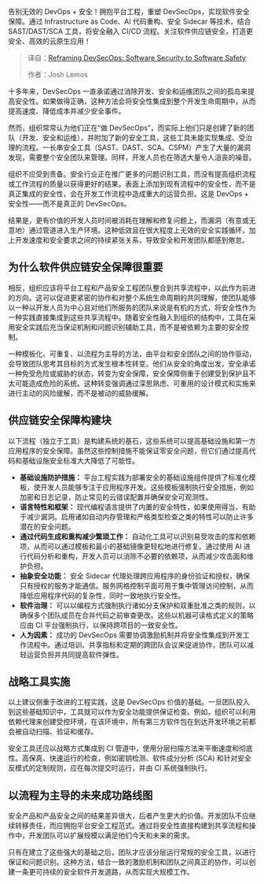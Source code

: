 <!--
title: 重新定义DevSecOps：从软件Security到软件Safety
cover: https://cdn.thenewstack.io/media/2025/04/80047627-traffic.jpg
summary: 告别无效的 DevOps + 安全！拥抱平台工程，重塑 DevSecOps，实现软件安全保障。通过 Infrastructure as Code、AI 代码重构、安全 Sidecar 等技术，结合 SAST/DAST/SCA 工具，将安全融入 CI/CD 流程。关注软件供应链安全，打造更安全、高效的云原生应用！
-->

告别无效的 DevOps + 安全！拥抱平台工程，重塑 DevSecOps，实现软件安全保障。通过 Infrastructure as Code、AI 代码重构、安全 Sidecar 等技术，结合 SAST/DAST/SCA 工具，将安全融入 CI/CD 流程。关注软件供应链安全，打造更安全、高效的云原生应用！

> 译自：[Reframing DevSecOps: Software Security to Software Safety](https://thenewstack.io/reframing-devsecops-software-security-to-software-safety/)
> 
> 作者：Josh Lemos

十多年来，DevSecOps 一直承诺通过消除开发、安全和运维团队之间的孤岛来提高安全性。如果做得正确，这种方法会将安全性集成到整个开发生命周期中，从而提高速度、降低成本并减少安全事件。

然而，组织常常认为他们正在“做 DevSecOps”，而实际上他们只是创建了新的团队（开发、安全和运维），并附加了新的安全工具，这些工具未能实现集成、受治理的流程。一长串安全工具（SAST、DAST、SCA、CSPM）产生了大量的漏洞发现，需要整个安全团队来管理。同样，开发人员也在筛选大量令人沮丧的噪音。

组织不应受到责备。安全行业正在推广更多的问题识别工具，而没有提高组织流程或工作流程的质量以获得更好的结果。表面上添加到现有流程中的安全性，而不是真正集成的安全性，会在开发工作流程中造成重大的运营负担。这是 DevOps + 安全性——而不是真正的 DevSecOps。

结果是，更有价值的开发人员时间被消耗在理解和修复问题上，而漏洞（有意或无意地）通过管道进入生产环境。这种低效且在很大程度上无效的安全实践循环，加上开发速度和安全要求之间的持续紧张关系，导致安全和开发团队都感到倦怠。

## 为什么软件供应链安全保障很重要

相反，组织应该将平台工程和产品安全工程团队整合到共享流程中，以此作为前进的方向。这可以促进更紧密的协作和对整个系统生命周期的共同理解，使团队能够以一种以开发人员为中心且对他们所服务的团队来说是有机的方式，将安全性作为一种实践直接集成到这些共享流程中。随着安全性融入到组织的结构中，工具在采用安全实践后充当保证机制和问题识别辅助工具，而不是被依赖为主要的安全控制。

一种模板化、可重复、以流程为主导的方法，由平台和安全团队之间的协作驱动，会导致团队思考其目标的方式发生根本性转变。他们从安全的角度出发，安全承诺一种免受危险或威胁的状态，转变为安全保障，安全保障侧重于创建受到保护且不太可能造成危险的系统。这种转变强调通过深思熟虑、可重用的设计模式和实施来进行主动的风险缓解，而不是被动的威胁缓解。

## 供应链安全保障构建块

以下流程（独立于工具）是构建系统的基石，这些系统可以提高基础设施和第一方应用程序的安全保障。虽然这些控制措施不能保证零安全问题，但它们通过提高代码和基础设施安全标准大大降低了可能性。

- **基础设施防护措施：** 平台工程实践为部署安全的基础设施组件提供了标准化模板，使开发人员能够专注于应用程序开发。这些模板强制执行安全措施，例如加密和日志记录，防止常见的云错误配置并确保安全可观测性。
- **语言特性和框架：** 现代编程语言提供了内置的安全特性，如果使用得当，有助于减少漏洞。启用诸如自动内存管理和严格类型检查之类的特性可以防止许多潜在的安全问题。
- **通过代码生成和重构减少繁琐工作：** 自动化工具可以识别易受攻击的库和依赖项，从而可以通过模板和最小的基础镜像更轻松地进行修复。通过使用 AI 进行代码分析和重构，开发人员可以消除不必要的依赖项，从而减少攻击面和维护负担。
- **抽象安全功能：** 安全 Sidecar 代理处理跨应用程序的身份验证和授权，确保只有授权的服务才能通信。服务网格控制平面可用于集中管理访问控制，从而降低应用程序代码的复杂性，同时一致地执行安全性。
- **软件治理：** 可以以编程方式强制执行诸如分支保护和双重批准之类的规则，以确保多个团队成员在合并代码之前审查更改。这些以机器可读格式定义的策略应由 CI 平台强制执行，以保持跨项目的一致安全性。
- **人为因素：** 成功的 DevSecOps 需要协调激励机制并将安全性集成到开发工作流程中。通过培训、共享指标和定期的跨团队会议来促进协作，团队可以减轻运营负担并共同提高软件弹性。

## 战略工具实施

以上建议侧重于改进的工程实践，这是 DevSecOps 价值的基础。一旦团队投入到这些基础知识中，工具就可以作为安全功能提供保证检查。例如，组织可以利用依赖代理来创建受控环境，在该环境中，所有第三方软件包在到达开发环境之前都会被自动扫描、验证和缓存。

安全工具还应以战略方式集成到 CI 管道中，使用分层扫描方法来平衡速度和彻底性。高保真、快速运行的检查，例如密钥检测、软件成分分析 (SCA) 和针对安全反模式的定制规则，应在每次提交时运行，并由 CI 系统强制执行。

## 以流程为主导的未来成功路线图

安全产品和产品安全之间的结果差异很大，后者产生更大的价值。开发团队不应继续转移责任，而应拥抱平台安全工程范式。通过将安全性直接构建到共享流程和操作中，开发团队可以扩展规模以满足他们今天和未来的需求。

只有在建立了这些强大的基础之后，团队才应该分层运行常规的安全工具，以进行保证和问题识别。这种方法，结合一致的激励机制和团队之间真正的协作，可以创建一条更可持续的安全软件开发道路，从而实现大规模工作。